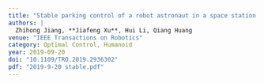 ```yaml
---
title: "Stable parking control of a robot astronaut in a space station based on human dynamics"
authors: |
  Zhihong Jiang, **Jiafeng Xu**, Hui Li, Qiang Huang
venue: "IEEE Transactions on Robotics"
category: Optimal Control, Humanoid
year: 2019-09-20
doi: "10.1109/TRO.2019.2936302"
pdf: "2019-9-20 stable.pdf"
---
```

